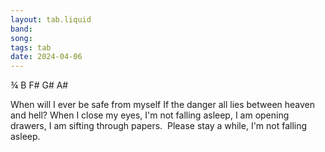 ```yaml
---
layout: tab.liquid
band:
song:
tags: tab
date: 2024-04-06
---
```

¾
B	F#	G#	A#



When will I ever be safe from myself If the danger all lies between heaven and hell? When I close my eyes, I'm not falling asleep, I am opening drawers, I am sifting through papers.  Please stay a while, I'm not falling asleep.
